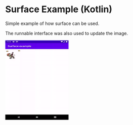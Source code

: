 # Surface Example (Kotlin)

Simple example of how surface can be used.    

The runnable interface was also used to update the image.

<img src="https://raw.githubusercontent.com/PavelMaltsev20/Surface-Example/main/gif/surface_gif.gif" width="200" height="250">
